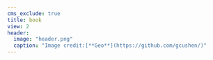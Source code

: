 ```yaml
---
cms_exclude: true
title: book
view: 2
header:
  image: "header.png"
  caption: "Image credit:[**Geo**](https://github.com/gcushen/)"
---
```

